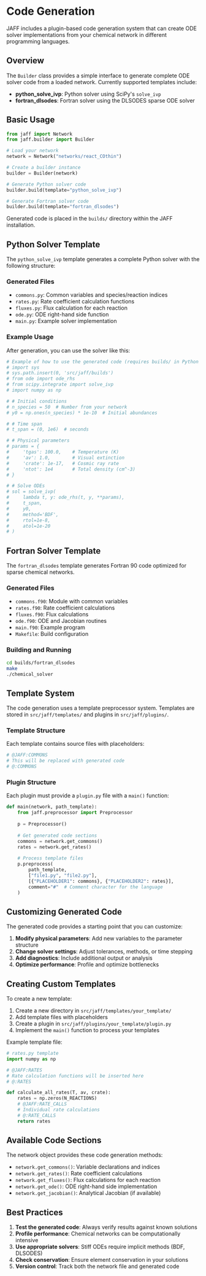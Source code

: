 # Code Generation

JAFF includes a plugin-based code generation system that can create ODE solver implementations from your chemical network in different programming languages.

## Overview

The `Builder` class provides a simple interface to generate complete ODE solver code from a loaded network. Currently supported templates include:

- **python_solve_ivp**: Python solver using SciPy's `solve_ivp`
- **fortran_dlsodes**: Fortran solver using the DLSODES sparse ODE solver

## Basic Usage

```python
from jaff import Network
from jaff.builder import Builder

# Load your network
network = Network("networks/react_COthin")

# Create a builder instance
builder = Builder(network)

# Generate Python solver code
builder.build(template="python_solve_ivp")

# Generate Fortran solver code
builder.build(template="fortran_dlsodes")
```

Generated code is placed in the `builds/` directory within the JAFF installation.

## Python Solver Template

The `python_solve_ivp` template generates a complete Python solver with the following structure:

### Generated Files

- `commons.py`: Common variables and species/reaction indices
- `rates.py`: Rate coefficient calculation functions
- `fluxes.py`: Flux calculation for each reaction
- `ode.py`: ODE right-hand side function
- `main.py`: Example solver implementation

### Example Usage

After generation, you can use the solver like this:

```python
# Example of how to use the generated code (requires builds/ in Python path):
# import sys
# sys.path.insert(0, 'src/jaff/builds')
# from ode import ode_rhs
# from scipy.integrate import solve_ivp
# import numpy as np

# # Initial conditions
# n_species = 50  # Number from your network
# y0 = np.ones(n_species) * 1e-10  # Initial abundances

# # Time span
# t_span = (0, 1e6)  # seconds

# # Physical parameters
# params = {
#     'tgas': 100.0,    # Temperature (K)
#     'av': 1.0,        # Visual extinction
#     'crate': 1e-17,   # Cosmic ray rate
#     'ntot': 1e4       # Total density (cm^-3)
# }

# # Solve ODEs
# sol = solve_ivp(
#     lambda t, y: ode_rhs(t, y, **params),
#     t_span, 
#     y0,
#     method='BDF',
#     rtol=1e-8,
#     atol=1e-20
# )
```

## Fortran Solver Template

The `fortran_dlsodes` template generates Fortran 90 code optimized for sparse chemical networks.

### Generated Files

- `commons.f90`: Module with common variables
- `rates.f90`: Rate coefficient calculations
- `fluxes.f90`: Flux calculations
- `ode.f90`: ODE and Jacobian routines
- `main.f90`: Example program
- `Makefile`: Build configuration

### Building and Running

```bash
cd builds/fortran_dlsodes
make
./chemical_solver
```

## Template System

The code generation uses a template preprocessor system. Templates are stored in `src/jaff/templates/` and plugins in `src/jaff/plugins/`.

### Template Structure

Each template contains source files with placeholders:

```python
# @JAFF:COMMONS
# This will be replaced with generated code
# @:COMMONS
```

### Plugin Structure

Each plugin must provide a `plugin.py` file with a `main()` function:

```python
def main(network, path_template):
    from jaff.preprocessor import Preprocessor
    
    p = Preprocessor()
    
    # Get generated code sections
    commons = network.get_commons()
    rates = network.get_rates()
    
    # Process template files
    p.preprocess(
        path_template,
        ["file1.py", "file2.py"],
        [{"PLACEHOLDER1": commons}, {"PLACEHOLDER2": rates}],
        comment="#"  # Comment character for the language
    )
```

## Customizing Generated Code

The generated code provides a starting point that you can customize:

1. **Modify physical parameters**: Add new variables to the parameter structure
2. **Change solver settings**: Adjust tolerances, methods, or time stepping
3. **Add diagnostics**: Include additional output or analysis
4. **Optimize performance**: Profile and optimize bottlenecks

## Creating Custom Templates

To create a new template:

1. Create a new directory in `src/jaff/templates/your_template/`
2. Add template files with placeholders
3. Create a plugin in `src/jaff/plugins/your_template/plugin.py`
4. Implement the `main()` function to process your templates

Example template file:
```python
# rates.py template
import numpy as np

# @JAFF:RATES
# Rate calculation functions will be inserted here
# @:RATES

def calculate_all_rates(T, av, crate):
    rates = np.zeros(N_REACTIONS)
    # @JAFF:RATE_CALLS
    # Individual rate calculations
    # @:RATE_CALLS
    return rates
```

## Available Code Sections

The network object provides these code generation methods:

- `network.get_commons()`: Variable declarations and indices
- `network.get_rates()`: Rate coefficient calculations
- `network.get_fluxes()`: Flux calculations for each reaction
- `network.get_ode()`: ODE right-hand side implementation
- `network.get_jacobian()`: Analytical Jacobian (if available)

## Best Practices

1. **Test the generated code**: Always verify results against known solutions
2. **Profile performance**: Chemical networks can be computationally intensive
3. **Use appropriate solvers**: Stiff ODEs require implicit methods (BDF, DLSODES)
4. **Check conservation**: Ensure element conservation in your solutions
5. **Version control**: Track both the network file and generated code